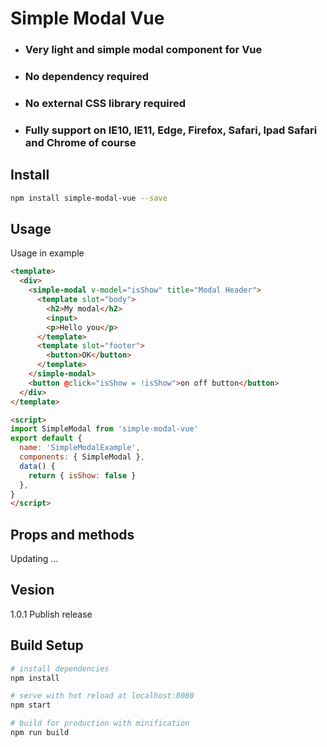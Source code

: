 # Simple Modal Vue
- ### Very light and simple modal component for Vue
- ### No dependency required
- ### No external CSS library required
- ### Fully support on IE10, IE11, Edge, Firefox, Safari, Ipad Safari and Chrome of course

## Install

```bash
npm install simple-modal-vue --save
```

## Usage
Usage in example
```html
<template>
  <div>
    <simple-modal v-model="isShow" title="Modal Header">
      <template slot="body">
        <h2>My modal</h2>
        <input>
        <p>Hello you</p>
      </template>
      <template slot="footer">
        <button>OK</button>
      </template>
    </simple-modal>
    <button @click="isShow = !isShow">on off button</button>
  </div>
</template>

<script>
import SimpleModal from 'simple-modal-vue'
export default {
  name: 'SimpleModalExample',
  components: { SimpleModal },
  data() {
    return { isShow: false }
  },
}
</script>
```

## Props and methods
Updating ...

## Vesion
1.0.1 Publish release

## Build Setup
``` bash
# install dependencies
npm install

# serve with hot reload at localhost:8080
npm start

# build for production with minification
npm run build
```
